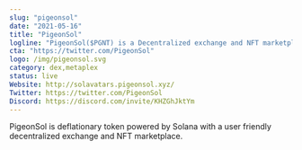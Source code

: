 ```yaml
---
slug: "pigeonsol"
date: "2021-05-16"
title: "PigeonSol"
logline: "PigeonSol($PGNT) is a Decentralized exchange and NFT marketplace."
cta: "https://twitter.com/PigeonSol"
logo: /img/pigeonsol.svg
category: dex,metaplex
status: live
Website: http://solavatars.pigeonsol.xyz/
Twitter: https://twitter.com/PigeonSol
Discord: https://discord.com/invite/KHZGhJktYm
---
```


PigeonSol is deflationary token powered by Solana with a user friendly decentralized exchange and NFT marketplace.
